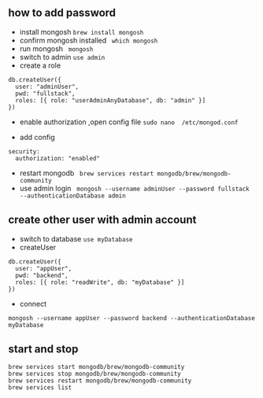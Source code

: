 ## how to add password 
- install mongosh ```brew install mongosh ```
- confirm mongosh installed ``` which mongosh```
- run mongosh ``` mongosh```
- switch to admin ```use admin ```
- create a role 
``` 
db.createUser({
  user: "adminUser",
  pwd: "fullstack",
  roles: [{ role: "userAdminAnyDatabase", db: "admin" }]
})
```
- enable authorization ,open config file ```sudo nano  /etc/mongod.conf``` 

- add config
```
security:
  authorization: "enabled"
```
- restart mongodb ``` brew services restart mongodb/brew/mongodb-community```
- use admin login ``` mongosh --username adminUser --password fullstack --authenticationDatabase admin```


## create other user with admin account 
- switch to database ``` use myDatabase ```
- createUser 
```
db.createUser({
  user: "appUser",
  pwd: "backend",
  roles: [{ role: "readWrite", db: "myDatabase" }]
})

```
- connect
 ```
mongosh --username appUser --password backend --authenticationDatabase myDatabase
```

## start and stop
```
brew services start mongodb/brew/mongodb-community
brew services stop mongodb/brew/mongodb-community
brew services restart mongodb/brew/mongodb-community
brew services list

```